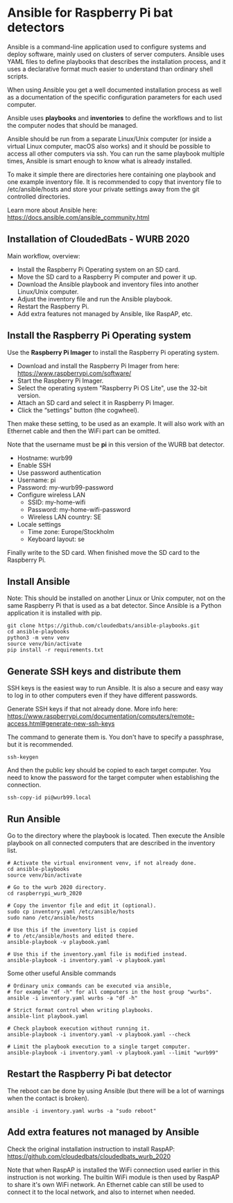 # Ansible for Raspberry Pi bat detectors

Ansible is a command-line application used to configure systems and deploy software,
mainly used on clusters of server computers.
Ansible uses YAML files to define playbooks that describes the installation process,
and it uses a declarative format much easier to understand than ordinary shell scripts.

When using Ansible you get a well documented installation process as well as a
documentation of the specific configuration parameters for each used computer.

Ansible uses **playbooks** and **inventories** to define the workflows and to list
the computer nodes that should be managed.

Ansible should be run from a separate Linux/Unix computer
(or inside a virtual Linux computer, macOS also works)
and it should be possible to access all other computers via ssh. You can run the same
playbook multiple times, Ansible is smart enough to know what is already installed.

To make it simple there are directories here containing one playbook and one example
inventory file. It is recommended to copy that inventory file to /etc/ansible/hosts
and store your private settings away from the git controlled directories.

Learn more about Ansible here: https://docs.ansible.com/ansible_community.html

## Installation of CloudedBats - WURB 2020

Main workflow, overview:

- Install the Raspberry Pi Operating system on an SD card.
- Move the SD card to a Raspberry Pi computer and power it up.
- Download the Ansible playbook and inventory files into another Linux/Unix computer.
- Adjust the inventory file and run the Ansible playbook.
- Restart the Raspberry Pi.
- Add extra features not managed by Ansible, like RaspAP, etc.

## Install the Raspberry Pi Operating system

Use the **Raspberry Pi Imager** to install the Raspberry Pi operating system.

- Download and install the Raspberry Pi Imager from here:
https://www.raspberrypi.com/software/
- Start the Raspberry Pi Imager.
- Select the operating system "Raspberry Pi OS Lite", use the 32-bit version.
- Attach an SD card and select it in Raspberry Pi Imager.
- Click the “settings” button (the cogwheel).

Then make these setting, to be used as an example. It will also work with an
Ethernet cable and then the WiFi part can be omitted.

Note that the username must be **pi** in this version of the WURB bat detector.

- Hostname: wurb99
- Enable SSH
- Use password authentication
- Username: pi
- Password: my-wurb99-password
- Configure wireless LAN
  - SSID: my-home-wifi
  - Password: my-home-wifi-password
  - Wireless LAN country: SE
- Locale settings
  - Time zone: Europe/Stockholm
  - Keyboard layout: se

Finally write to the SD card. When finished move the SD card to the Raspberry Pi.

## Install Ansible

Note: This should be installed on another Linux or Unix computer,
not on the same Raspberry Pi that is used as a bat detector.
Since Ansible is a Python application it is installed with pip.

    git clone https://github.com/cloudedbats/ansible-playbooks.git
    cd ansible-playbooks
    python3 -m venv venv
    source venv/bin/activate
    pip install -r requirements.txt 

## Generate SSH keys and distribute them

SSH keys is the easiest way to run Ansible.
It is also a secure and easy way to log in to other computers even if they have
different passwords.

Generate SSH keys if that not already done.
More info here:
https://www.raspberrypi.com/documentation/computers/remote-access.html#generate-new-ssh-keys

The command to generate them is. You don't have to specify a passphrase, but it is recommended.

    ssh-keygen

And then the public key should be copied to each target computer. You need to know the
password for the target computer when establishing the connection.

    ssh-copy-id pi@wurb99.local

## Run Ansible

Go to the directory where the playbook is located. Then execute the Ansible playbook on all
connected computers that are described in the inventory list.

    # Activate the virtual environment venv, if not already done.
    cd ansible-playbooks
    source venv/bin/activate

    # Go to the wurb 2020 directory.
    cd raspberrypi_wurb_2020

    # Copy the inventor file and edit it (optional).
    sudo cp inventory.yaml /etc/ansible/hosts
    sudo nano /etc/ansible/hosts

    # Use this if the inventory list is copied
    # to /etc/ansible/hosts and edited there.
    ansible-playbook -v playbook.yaml

    # Use this if the inventory.yaml file is modified instead.
    ansible-playbook -i inventory.yaml -v playbook.yaml

Some other useful Ansible commands

    # Ordinary unix commands can be executed via ansible, 
    # for example "df -h" for all computers in the host group "wurbs".
    ansible -i inventory.yaml wurbs -a "df -h"

    # Strict format control when writing playbooks.
    ansible-lint playbook.yaml

    # Check playbook execution without running it.
    ansible-playbook -i inventory.yaml -v playbook.yaml --check

    # Limit the playbook execution to a single target computer.
    ansible-playbook -i inventory.yaml -v playbook.yaml --limit "wurb99"

## Restart the Raspberry Pi bat detector

The reboot can be done by using Ansible
(but there will be a lot of warnings when the contact is broken).

    ansible -i inventory.yaml wurbs -a "sudo reboot"

## Add extra features not managed by Ansible

Check the original installation instruction to install RaspAP:
https://github.com/cloudedbats/cloudedbats_wurb_2020

Note that when RaspAP is installed the WiFi connection used earlier in this instruction
is not working. The builtin WiFi module is then used by RaspAP to share it's own
WiFi network. An Ethernet cable can still be used to connect it to the local network,
and also to internet when needed.
